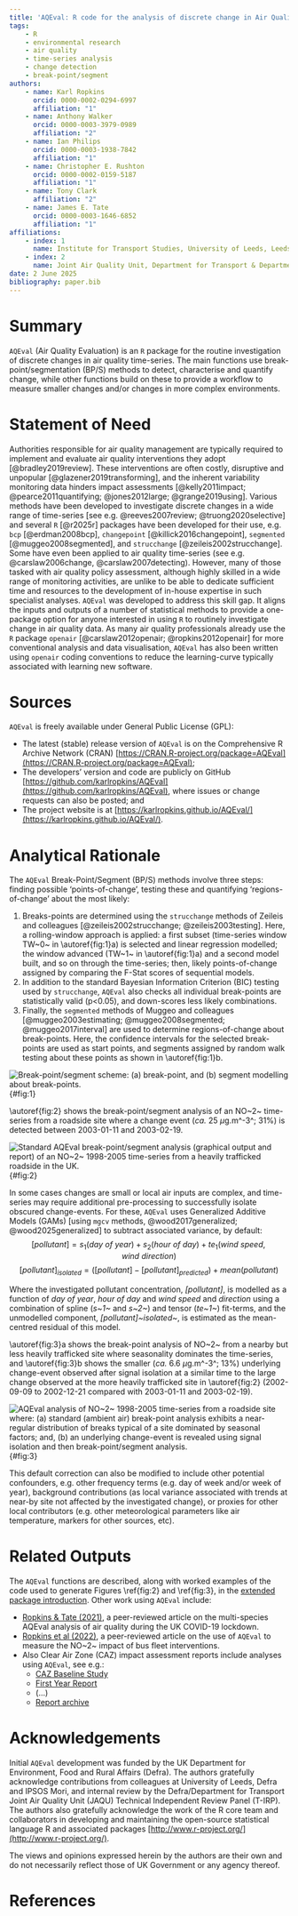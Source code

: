 ```yaml
---
title: 'AQEval: R code for the analysis of discrete change in Air Quality time-series'
tags: 
    - R
    - environmental research
    - air quality
    - time-series analysis 
    - change detection 
    - break-point/segment
authors:
    - name: Karl Ropkins
      orcid: 0000-0002-0294-6997
      affiliation: "1"
    - name: Anthony Walker
      orcid: 0000-0003-3979-0989
      affiliation: "2"
    - name: Ian Philips
      orcid: 0000-0003-1938-7842
      affiliation: "1"
    - name: Christopher E. Rushton
      orcid: 0000-0002-0159-5187
      affiliation: "1"
    - name: Tony Clark
      affiliation: "2"
    - name: James E. Tate
      orcid: 0000-0003-1646-6852
      affiliation: "1"
affiliations:
    - index: 1
      name: Institute for Transport Studies, University of Leeds, Leeds, LS2 9JT, UK
    - index: 2
      name: Joint Air Quality Unit, Department for Transport & Department for Environment, Food and Rural Affairs, Marsham Street London, SW1P 4DF, UK
date: 2 June 2025
bibliography: paper.bib
---
```


# Summary

`AQEval` (Air Quality Evaluation) is an `R` package for the routine investigation 
of discrete changes in air quality time-series. The main functions use 
break-point/segmentation (BP/S) methods to detect, characterise and quantify change, 
while other functions build on these to provide a workflow to measure smaller changes 
and/or changes in more complex environments. 

# Statement of Need

Authorities responsible for air quality management are typically required to implement and 
evaluate air quality interventions they adopt [@bradley2019review]. These interventions 
are often costly, disruptive and unpopular [@glazener2019transforming], and the inherent 
variability monitoring data hinders impact assessments 
[@kelly2011impact; @pearce2011quantifying; @jones2012large; @grange2019using]. Various methods 
have been developed to investigate discrete changes in a wide range of time-series 
[see e.g. @reeves2007review; @truong2020selective] and several `R` [@r2025r] packages have 
been developed for their use, e.g. `bcp` [@erdman2008bcp], `changepoint` [@killick2016changepoint], 
`segmented` [@muggeo2008segmented], and `strucchange` [@zeileis2002strucchange]. Some have even 
been applied to air quality time-series (see e.g. @carslaw2006change, @carslaw2007detecting). 
However, many of those tasked with air quality policy assessment, although highly skilled in a 
wide range of monitoring activities, are unlike to be able to dedicate sufficient time and resources 
to the development of in-house expertise in such specialist analyses. `AQEval` was developed to 
address this skill gap. It aligns the inputs and outputs of a number of statistical methods to 
provide a one-package option for anyone interested in using `R` to routinely investigate change 
in air quality data. As many air quality professionals already use the `R` package `openair` 
[@carslaw2012openair; @ropkins2012openair] for more conventional analysis and data visualisation, 
`AQEval` has also been written using `openair` coding conventions to reduce the learning-curve 
typically associated with learning new software. 

# Sources

`AQEval` is freely available under General Public License (GPL): 

-	The latest (stable) release version of `AQEval` is on the Comprehensive R Archive Network (CRAN) 
[https://CRAN.R-project.org/package=AQEval](https://CRAN.R-project.org/package=AQEval); 
-	The developers’ version and code are publicly on GitHub 
[https://github.com/karlropkins/AQEval](https://github.com/karlropkins/AQEval), where issues or change 
requests can also be posted; and 
-	The project website is at [https://karlropkins.github.io/AQEval/](https://karlropkins.github.io/AQEval/).

# Analytical Rationale

The `AQEval` Break-Point/Segment (BP/S) methods involve three steps: finding possible ‘points-of-change’, 
testing these and quantifying ‘regions-of-change’ about the most likely:  

1. Breaks-points are determined using the `strucchange` methods of Zeileis and colleagues 
   [@zeileis2002strucchange; @zeileis2003testing]. Here, a rolling-window approach is applied: 
   a first subset (time-series window TW~0~ in \autoref{fig:1}a) is selected and linear 
   regression modelled; the window advanced (TW~1~ in \autoref{fig:1}a) and a second 
   model built, and so on through the time-series; then, likely points-of-change 
   assigned by comparing the F-Stat scores of sequential models. 
2. In addition to the standard Bayesian Information Criterion (BIC) testing used by `strucchange`, 
   `AQEval` also checks all individual break-points are statistically valid (p<0.05), and down-scores 
   less likely combinations. 
3. Finally, the `segmented` methods of Muggeo and colleagues [@muggeo2003estimating; @muggeo2008segmented; 
   @muggeo2017interval] are used to determine regions-of-change about break-points. Here, the confidence 
   intervals for the selected break-points are used as start points, and segments assigned 
   by random walk testing about these points as shown in \autoref{fig:1}b. 

![Break-point/segment scheme: (a) break-point, and (b) segment modelling about break-points.](assets/figure_1.png){#fig:1} 

\autoref{fig:2} shows the break-point/segment analysis of an NO~2~ time-series from a roadside site 
where a change event (*ca.* 25 $\mu$g.m^-3^; 31%) is detected between 2003-01-11 and 2003-02-19. 

![Standard AQEval break-point/segment analysis (graphical output and report) of an NO~2~ 1998-2005 time-series from a heavily trafficked roadside in the UK.](assets/figure_2.png){#fig:2}  

In some cases changes are small or local air inputs are complex, and time-series may require additional 
pre-processing to successfully isolate obscured change-events. For these, `AQEval` uses Generalized 
Additive Models (GAMs) [using `mgcv` methods, @wood2017generalized; @wood2025generalized] to 
subtract associated variance, by default: 
$$[pollutant] = s_1(day~of~year) + s_2(hour~of~day) + te_1(wind~speed,wind~direction)$$
$$[pollutant]_{isolated} = ([pollutant] - [pollutant]_{predicted}) + mean(pollutant)$$

Where the investigated pollutant concentration, *[pollutant]*, is modelled as a function of 
*day of year*, *hour of day* and *wind speed* and *direction* using a combination of spline 
(*s~1~* and *s~2~*) and tensor (*te~1~*) fit-terms, and the unmodelled component, 
*[pollutant]~isolated~*, is estimated as the mean-centred residual of this model. 

\autoref{fig:3}a shows the break-point analysis of NO~2~ from a nearby but 
less heavily trafficked site where seasonality dominates the time-series, and \autoref{fig:3}b shows the 
smaller (*ca.* 6.6 $\mu$g.m^-3^; 13%) underlying change-event observed after signal isolation at a similar 
time to the large change observed at the more heavily trafficked site in \autoref{fig:2} (2002-09-09 to 
2002-12-21 compared with 2003-01-11 and 2003-02-19).  
  
![AQEval analysis of NO~2~ 1998-2005 time-series from a roadside site where: (a) standard (ambient air) break-point analysis exhibits a near-regular distribution of breaks typical of a site dominated by seasonal factors; and, (b) an underlying change-event is revealed using signal isolation and then break-point/segment analysis.](assets/figure_3.png){#fig:3}

This default correction can also be modified to include other potential confounders, e.g. other 
frequency terms (e.g. day of week and/or week of year), background contributions (as 
local variance associated with trends at near-by site not affected by the investigated change), 
or proxies for other local contributors (e.g. other meteorological parameters like air temperature, 
markers for other sources, etc). 

# Related Outputs 

The `AQEval` functions are described, along with worked examples of the code used to generate 
Figures \ref{fig:2} and \ref{fig:3}, in the [extended package introduction](https://karlropkins.github.io/AQEval/articles/AQEval_Intro_Preprint.pdf). 
Other work using `AQEval` include:

-	[Ropkins & Tate (2021)](https://doi.org/10.1016/j.scitotenv.2020.142374), a peer-reviewed article 
  on the multi-species AQEval analysis of air quality during the UK COVID-19 lockdown. 
-	[Ropkins et al (2022)](https://doi.org/10.1039/D1EA00073J), a peer-reviewed article on 
  the use of `AQEval` to measure the NO~2~ impact of bus fleet interventions. 
-	Also Clear Air Zone (CAZ) impact assessment reports include analyses using `AQEval`, see e.g.: 
    - [CAZ Baseline Study](https://www.ipsos.com/sites/default/files/ct/publication/documents/2021-02/15012_localno2plans-baselineresearchfindings.pdf) 
    - [First Year Report](https://www.ipsos.com/sites/default/files/ct/news/documents/2022-05/local-no2-plans-main-report-may-2022.pdf) 
    -	(...) 
    - [Report archive](https://randd.defra.gov.uk/ProjectDetails?ProjectId=20688) 

# Acknowledgements 

Initial `AQEval` development was funded by the UK Department for Environment, Food and Rural Affairs 
(Defra). The authors gratefully acknowledge contributions from colleagues at University 
of Leeds, Defra and IPSOS Mori, and internal review by the Defra/Department for Transport Joint Air Quality 
Unit (JAQU) Technical Independent Review Panel (T-IRP). The authors also 
gratefully acknowledge the work of the R core team and collaborators in developing and 
maintaining the open-source statistical language R and associated packages [http://www.r-project.org/](http://www.r-project.org/).  

The views and opinions expressed herein by the authors are their own and do not necessarily reflect those 
of UK Government or any agency thereof.

# References
